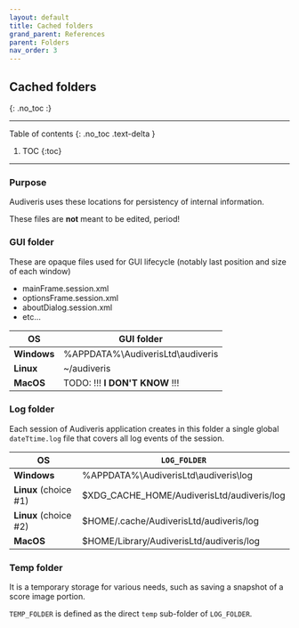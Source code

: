 ```yaml
---
layout: default
title: Cached folders
grand_parent: References
parent: Folders
nav_order: 3
---
```

## Cached folders
{: .no_toc :}

---
Table of contents
{: .no_toc .text-delta }

1. TOC
{:toc}
---

### Purpose

Audiveris uses these locations for persistency of internal information.

These files are **not** meant to be edited, period!

### GUI folder

These are opaque files used for GUI lifecycle (notably last position and size of each window)
- mainFrame.session.xml
- optionsFrame.session.xml
- aboutDialog.session.xml
- etc...

|  OS | GUI folder |
| --- | --- |
| **Windows** | %APPDATA%\\AudiverisLtd\\audiveris |
| **Linux** | ~/audiveris |
| **MacOS** | TODO: !!! **I DON'T KNOW** !!!|

### Log folder

Each session of Audiveris application creates in this folder a single global `dateTtime.log` file
that covers all log events of the session.

|  OS | ``LOG_FOLDER`` |
| --- | --- |
| **Windows** | %APPDATA%\\AudiverisLtd\\audiveris\\log |
| **Linux** (choice #1)| $XDG_CACHE_HOME/AudiverisLtd/audiveris/log |
| **Linux** (choice #2)| $HOME/.cache/AudiverisLtd/audiveris/log |
| **MacOS** | $HOME/Library/AudiverisLtd/audiveris/log |

### Temp folder

It is a temporary storage for various needs, such as saving a snapshot of a score image portion.

`TEMP_FOLDER` is defined as the direct `temp` sub-folder of `LOG_FOLDER`.
